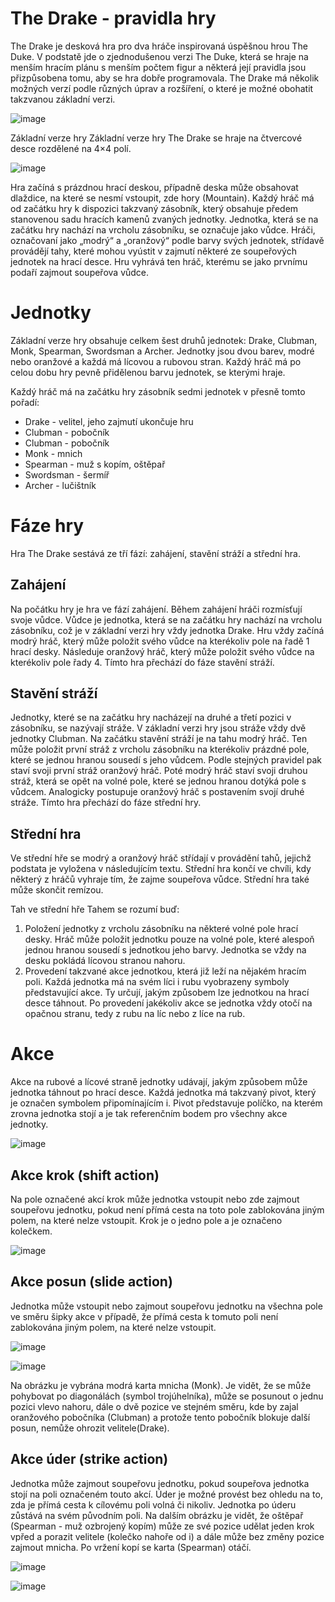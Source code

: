 # The Drake - pravidla hry
The Drake je desková hra pro dva hráče inspirovaná úspěšnou hrou The Duke. V podstatě jde o zjednodušenou verzi The Duke, která se hraje na menším hracím plánu s menším počtem figur a některá její pravidla jsou přizpůsobena tomu, aby se hra dobře programovala. The Drake má několik možných verzí podle různých úprav a rozšíření, o které je možné obohatit takzvanou základní verzi.

![image](https://github.com/zhadavla/JavaGame/assets/113200176/ecc8aa29-a683-481e-8447-5a49f0ed5e28)

Základní verze hry
Základní verze hry The Drake se hraje na čtvercové desce rozdělené na 4×4 polí.

![image](https://github.com/zhadavla/JavaGame/assets/113200176/4702492d-822e-4b3a-a721-5e177418974c)

Hra začíná s prázdnou hrací deskou, případně deska může obsahovat dlaždice, na které se nesmí vstoupit, zde hory (Mountain). Každý hráč má od začátku hry k dispozici takzvaný zásobník, který obsahuje předem stanovenou sadu hracích kamenů zvaných jednotky. Jednotka, která se na začátku hry nachází na vrcholu zásobníku, se označuje jako vůdce. Hráči, označovaní jako „modrý“ a „oranžový“ podle barvy svých jednotek, střídavě provádějí tahy, které mohou vyústit v zajmutí některé ze soupeřových jednotek na hrací desce. Hru vyhrává ten hráč, kterému se jako prvnímu podaří zajmout soupeřova vůdce.

# Jednotky
Základní verze hry obsahuje celkem šest druhů jednotek: Drake, Clubman, Monk, Spearman, Swordsman a Archer. Jednotky jsou dvou barev, modré nebo oranžové a každá má lícovou a rubovou stran. Každý hráč má po celou dobu hry pevně přidělenou barvu jednotek, se kterými hraje.


Každý hráč má na začátku hry zásobník sedmi jednotek v přesně tomto pořadí:

- Drake - velitel, jeho zajmutí ukončuje hru
- Clubman - pobočník 
- Clubman - pobočník
- Monk - mnich
- Spearman - muž s kopím, oštěpař
- Swordsman - šermíř
- Archer - lučištník

# Fáze hry
Hra The Drake sestává ze tří fází: zahájení, stavění stráží a střední hra.

## Zahájení
Na počátku hry je hra ve fází zahájení. Během zahájení hráči rozmísťují svoje vůdce. Vůdce je jednotka, která se na začátku hry nachází na vrcholu zásobníku, což je v základní verzi hry vždy jednotka Drake. Hru vždy začíná modrý hráč, který může položit svého vůdce na kterékoliv pole na řadě 1 hrací desky. Následuje oranžový hráč, který může položit svého vůdce na kterékoliv pole řady 4. Tímto hra přechází do fáze stavění stráží.

## Stavění stráží
Jednotky, které se na začátku hry nacházejí na druhé a třetí pozici v zásobníku, se nazývají stráže. V základní verzi hry jsou stráže vždy dvě jednotky Clubman. Na začátku stavění stráží je na tahu modrý hráč. Ten může položit první stráž z vrcholu zásobníku na kterékoliv prázdné pole, které se jednou hranou sousedí s jeho vůdcem. Podle stejných pravidel pak staví svoji první stráž oranžový hráč. Poté modrý hráč staví svoji druhou stráž, která se opět na volné pole, které se jednou hranou dotýká pole s vůdcem. Analogicky postupuje oranžový hráč s postavením svojí druhé stráže. Tímto hra přechází do fáze střední hry.

## Střední hra
Ve střední hře se modrý a oranžový hráč střídají v provádění tahů, jejichž podstata je vyložena v následujícím textu. Střední hra končí ve chvíli, kdy některý z hráčů vyhraje tím, že zajme soupeřova vůdce. Střední hra také může skončit remízou.

Tah ve střední hře
Tahem se rozumí buď:

1. Položení jednotky z vrcholu zásobníku na některé volné pole hrací desky. Hráč může položit jednotku pouze na volné pole, které alespoň jednou hranou sousedí s jednotkou jeho barvy. Jednotka se vždy na desku pokládá lícovou stranou nahoru.
2. Provedení takzvané akce jednotkou, která již leží na nějakém hracím poli. Každá jednotka má na svém líci i rubu vyobrazeny symboly představující akce. Ty určují, jakým způsobem lze jednotkou na hrací desce táhnout. Po provedení jakékoliv akce se jednotka vždy otočí na opačnou stranu, tedy z rubu na líc nebo z líce na rub.

# Akce
Akce na rubové a lícové straně jednotky udávají, jakým způsobem může jednotka táhnout po hrací desce. Každá jednotka má takzvaný pivot, který je označen symbolem připomínajícím i. Pivot představuje políčko, na kterém zrovna jednotka stojí a je tak referenčním bodem pro všechny akce jednotky.

![image](https://github.com/zhadavla/JavaGame/assets/113200176/b9b214e1-9c5c-4d48-b6b8-66fa88e0a4ba)

## Akce krok (shift action) 

Na pole označené akcí krok může jednotka vstoupit nebo zde zajmout soupeřovu jednotku, pokud není přímá cesta na toto pole zablokována jiným polem, na které nelze vstoupit. Krok je o jedno pole a je označeno kolečkem.

![image](https://github.com/zhadavla/JavaGame/assets/113200176/39d347b1-ecf3-4c73-9f75-02577738dfdf)

## Akce posun (slide action)  
Jednotka může vstoupit nebo zajmout soupeřovu jednotku na všechna pole ve směru šipky akce v případě, že přímá cesta k tomuto poli není zablokována jiným polem, na které nelze vstoupit.

![image](https://github.com/zhadavla/JavaGame/assets/113200176/ff7f0448-11e1-4a54-85a2-859abb8dc83f)

![image](https://github.com/zhadavla/JavaGame/assets/113200176/c0246076-0461-42ae-bdb1-41bb572e959f)

Na obrázku je vybrána modrá karta mnicha (Monk). Je vidět, že se může pohybovat po diagonálách (symbol trojúhelníka), může se posunout o jednu pozici vlevo nahoru, dále o dvě pozice ve stejném směru, kde by zajal oranžového pobočníka (Clubman) a protože tento pobočník blokuje další posun, nemůže ohrozit velitele(Drake).

## Akce úder (strike action)  
Jednotka může zajmout soupeřovu jednotku, pokud soupeřova jednotka stojí na poli označeném touto akcí. Úder je možné provést bez ohledu na to, zda je přímá cesta k cílovému poli volná či nikoliv. Jednotka po úderu zůstává na svém původním poli. Na dalším obrázku je vidět, že oštěpař (Spearman - muž ozbrojený kopím) může ze své pozice udělat jeden krok vpřed a porazit velitele (kolečko nahoře od i) a dále může bez změny pozice zajmout mnicha. Po vržení kopí se karta (Spearman) otáčí.

![image](https://github.com/zhadavla/JavaGame/assets/113200176/2c2684a6-9fd4-4c9e-a01d-af4fb046994f)

![image](https://github.com/zhadavla/JavaGame/assets/113200176/b73bf156-f2f0-4b11-bc21-2c064a6b6bb5)




